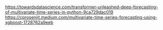 https://towardsdatascience.com/transformer-unleashed-deep-forecasting-of-multivariate-time-series-in-python-9ca729dac019
https://cprosenjit.medium.com/multivariate-time-series-forecasting-using-xgboost-1728762a9eeb
